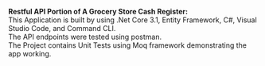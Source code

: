  **Restful API Portion of A Grocery Store Cash Register:**<br>
This Application is built by using .Net Core 3.1, Entity Framework, C#, Visual Studio Code, and Command CLI.<br>
The API endpoints were tested using postman.<br>
The Project contains Unit Tests using Moq framework demonstrating the app working.
